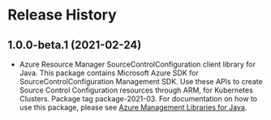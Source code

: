 # Release History

## 1.0.0-beta.1 (2021-02-24)

- Azure Resource Manager SourceControlConfiguration client library for Java. This package contains Microsoft Azure SDK for SourceControlConfiguration Management SDK. Use these APIs to create Source Control Configuration resources through ARM, for Kubernetes Clusters. Package tag package-2021-03. For documentation on how to use this package, please see [Azure Management Libraries for Java](https://aka.ms/azsdk/java/mgmt).
